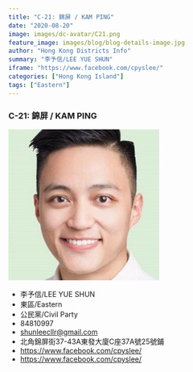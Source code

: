 ```yaml
---
title: "C-21: 錦屏 / KAM PING"
date: "2020-08-20"
image: images/dc-avatar/C21.png
feature_image: images/blog/blog-details-image.jpg
author: "Hong Kong Districts Info"
summary: "李予信/LEE YUE SHUN"
iframe: "https://www.facebook.com/cpyslee/"
categories: ["Hong Kong Island"]
tags: ["Eastern"]
---
```


### C-21: 錦屏 / KAM PING  
![](/images/dc-avatar/C21.png)  

 - 李予信/LEE YUE SHUN  
 - 東區/Eastern  
 - 公民黨/Civil Party  
 - 84810997  
 - shunleecllr@gmail.com  
 - 北角錦屏街37-43A東發大廈C座37A號25號鋪  
 - https://www.facebook.com/cpyslee/  
 - https://www.facebook.com/cpyslee/
